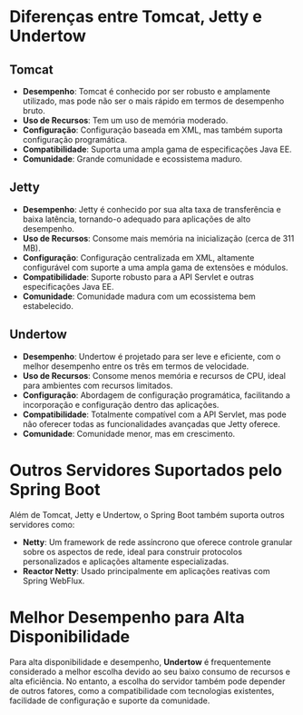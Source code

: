 # Diferenças entre Tomcat, Jetty e Undertow

## Tomcat
- **Desempenho**: Tomcat é conhecido por ser robusto e amplamente utilizado, mas pode não ser o mais rápido em termos de desempenho bruto.
- **Uso de Recursos**: Tem um uso de memória moderado.
- **Configuração**: Configuração baseada em XML, mas também suporta configuração programática.
- **Compatibilidade**: Suporta uma ampla gama de especificações Java EE.
- **Comunidade**: Grande comunidade e ecossistema maduro.

## Jetty
- **Desempenho**: Jetty é conhecido por sua alta taxa de transferência e baixa latência, tornando-o adequado para aplicações de alto desempenho.
- **Uso de Recursos**: Consome mais memória na inicialização (cerca de 311 MB).
- **Configuração**: Configuração centralizada em XML, altamente configurável com suporte a uma ampla gama de extensões e módulos.
- **Compatibilidade**: Suporte robusto para a API Servlet e outras especificações Java EE.
- **Comunidade**: Comunidade madura com um ecossistema bem estabelecido.

## Undertow
- **Desempenho**: Undertow é projetado para ser leve e eficiente, com o melhor desempenho entre os três em termos de velocidade.
- **Uso de Recursos**: Consome menos memória e recursos de CPU, ideal para ambientes com recursos limitados.
- **Configuração**: Abordagem de configuração programática, facilitando a incorporação e configuração dentro das aplicações.
- **Compatibilidade**: Totalmente compatível com a API Servlet, mas pode não oferecer todas as funcionalidades avançadas que Jetty oferece.
- **Comunidade**: Comunidade menor, mas em crescimento.

# Outros Servidores Suportados pelo Spring Boot

Além de Tomcat, Jetty e Undertow, o Spring Boot também suporta outros servidores como:

- **Netty**: Um framework de rede assíncrono que oferece controle granular sobre os aspectos de rede, ideal para construir protocolos personalizados e aplicações altamente especializadas.
- **Reactor Netty**: Usado principalmente em aplicações reativas com Spring WebFlux.

# Melhor Desempenho para Alta Disponibilidade

Para alta disponibilidade e desempenho, **Undertow** é frequentemente considerado a melhor escolha devido ao seu baixo consumo de recursos e alta eficiência. No entanto, a escolha do servidor também pode depender de outros fatores, como a compatibilidade com tecnologias existentes, facilidade de configuração e suporte da comunidade.

